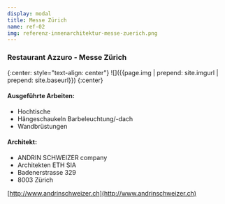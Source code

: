 ```yaml
---
display: modal
title: Messe Zürich
name: ref-02
img: referenz-innenarchitektur-messe-zuerich.png
---
```


### Restaurant Azzuro - Messe Zürich

{:center: style="text-align: center"}
![]({{page.img | prepend: site.imgurl | prepend: site.baseurl}})
{:center}

#### Ausgeführte Arbeiten:
* Hochtische
* Hängeschaukeln Barbeleuchtung/-dach
* Wandbrüstungen

#### Architekt:
* ANDRIN SCHWEIZER company
* Architekten ETH SIA
* Badenerstrasse 329
* 8003 Zürich

[http://www.andrinschweizer.ch](http://www.andrinschweizer.ch)
